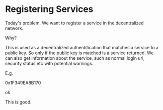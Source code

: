 # Registering Services

Today's problem. We want to register a service in the decentralized network.

Why?

This is used as a decentralized authentification that matches a service to a public key. So only if the public key is matched is a service returned. We can also get information about the service, such as normal login url, security status etc with potential warnings.

E.g. 

0x1F349EA8B170

ok

This is good.